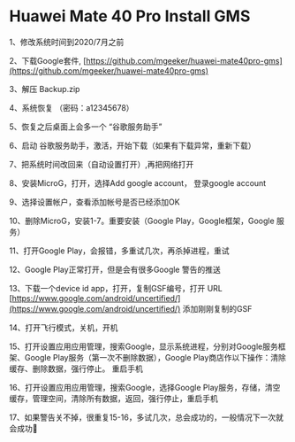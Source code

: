 # Huawei Mate 40 Pro Install GMS

1、修改系统时间到2020/7月之前

2、下载Google套件, [https://github.com/mgeeker/huawei-mate40pro-gms](https://github.com/mgeeker/huawei-mate40pro-gms) 

3、解压 Backup.zip

4、系统恢复 （密码：a12345678）

5、恢复之后桌面上会多一个 “谷歌服务助手”

6、启动 谷歌服务助手，激活，开始下载（如果有下载异常，重新下载）

7、把系统时间改回来（自动设置打开）,再把网络打开

8、安装MicroG，打开，选择Add google account， 登录google account

9、选择设置帐户，查看添加帐号是否已经添加OK

10、删除MicroG，安装1-7。重要安装（Google Play，Google框架，Google 服务）

11、打开Google Play，会报错，多重试几次，再杀掉进程，重试

12、Google Play正常打开，但是会有很多Google 警告的推送

13、下载一个device id app，打开，复制GSF编号，打开 URL  [https://www.google.com/android/uncertified/](https://www.google.com/android/uncertified/)  添加刚刚复制的GSF

14、打开飞行模式，关机，开机

15、打开设置应用应用管理，搜索Google，显示系统进程，分别对Google服务框架、Google Play服务（第一次不删除数据），Google Play商店作以下操作：清除缓存、删除数据，强行停止。 重启手机

16、打开设置应用应用管理，搜索Google，选择Google Play服务，存储，清空缓存，管理空间，清除所有数据，返回，强行停止，重启手机

17、如果警告关不掉，很重复15-16，多试几次，总会成功的，一般情况下一次就会成功🙂

